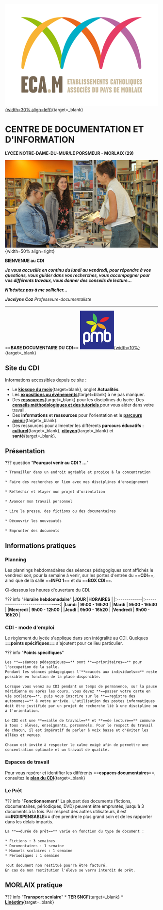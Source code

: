 


[![logo ECAM](./images/logo_ecam.jpg "ENT Lycée"){width=30% align=left}](https://ent.ecmorlaix.fr/){target=_blank}
# CENTRE DE DOCUMENTATION ET D'INFORMATION  

**LYCEE NOTRE-DAME-DU-MUR/LE PORSMEUR - MORLAIX (29)**


![vue du CDI](./images/CDI_accueil_01.jpg "CDI"){width=50% align=right}

**BIENVENUE au CDI**

***Je vous accueille en continu
du lundi au vendredi, pour répondre à vos questions, 
vous guider dans vos recherches, 
vous accompagner pour vos différents travaux, 
vous donner des conseils de lecture...***

***N'hésitez pas à me solliciter...***

***Jocelyne Coz***   *Professeure-documentaliste*

-------
==**BASE DOCUMENTAIRE DU CDI**== [![**PMB"**](./images/logo_PMB.png "Portail PMB"){width=10%}](https://ecmorlaix.basecdi.fr/pmb/opac_css/index.php){target=_blank}


## Site du CDI

Informations accessibles depuis ce site : 

- Le [**kiosque du mois**](https://cdi-lycee.ecmorlaix.fr/actualites/#presse){target=blank}, onglet **Actualités**.
- Les [**expositions ou événements**](https://cdi-lycee.ecmorlaix.fr/actualites/#expositions-et-projets){target=blank} à ne pas manquer.
- Des [**ressources**](https://cdi-lycee.ecmorlaix.fr/pedagogie/){target=_blank} pour les disciplines du lycée.
 Des [**conseils méthodologiques et des tutoriels** ](https://cdi-lycee.ecmorlaix.fr/pedagogie/#methodologie-pour-tous{target=_blank}) pour vous aider dans votre travail.
- Des **informations** et **ressources** pour l'orientation et le [**parcours avenir**](https://cdi-lycee.ecmorlaix.fr/orientation/){target=_blank}.
- Des ressources pour alimenter les différents **parcours éducatifs** :  [**culturel**](https://cdi-lycee.ecmorlaix.fr/culture/){target=_blank}, [**citoyen**](https://cdi-lycee.ecmorlaix.fr/citoyen/){target=_blank} et [**santé**](https://cdi-lycee.ecmorlaix.fr/sante/){target=_blank}. 
    




## Présentation

??? question "**Pourquoi venir au CDI ? ...**"

    * Travailler dans un endroit agréable et propice à la concentration

    * Faire des recherches en lien avec mes disciplines d'enseignement

    * Réfléchir et étayer mon projet d'orientation

    * Avancer mon travail personnel

    * Lire la presse, des fictions ou des documentaires

    * Découvrir les nouveautés

    * Emprunter des documents

## Informations pratiques

### Planning

Les plannings hebdomadaires des séances pédagogiques sont affichés le vendredi soir, pour la semaine à venir, sur les portes d'entrée du ==**CDI**==, ainsi que de la salle ==**INFO 1**== et du ==**BOX CDI**==.

Ci-dessous les heures d'ouverture du CDI.

??? info "**Horaire hebdomadaire**"
    |**JOUR**      |**HORAIRES**                        | 
    |:-------------|:----------------------------------:|
    |**Lundi**     | **9h00 - 16h20**                   |
    |**Mardi**     | **9h00 - 16h30**                   |
    |**Mercredi**  | **9h00 - 12h00**  |
    |**Jeudi**     | **9h00 - 16h20**                   |
    |**Vendredi**  | **9h00 - 16h20**                   |

### CDI - mode d'emploi

Le règlement du lycée s'applique dans son intégralité au CDI. Quelques **==points spécifiques==** s'ajoutent pour ce lieu particulier.

??? info "**Points spécifiques**"
    
    Les **==séances pédagogiques==** sont **==prioritaires==** pour l'occupation de la salle.
    Pendant les séances pédagogiques l'**==accès aux individuels==** reste possible en fonction de la place disponible.
    
    Lorsque vous venez au CDI pendant un temps de permanence, sur la pause méridienne ou après les cours, vous devez **==passer votre carte en vie scolaire==**, puis vous inscrire sur le **==registre des autonomes==** à votre arrivée. L'utilisation des postes informatiques doit être justifiée par un projet de recherche lié à une discipline ou à l'orientation.
    
    Le CDI est une **==salle de travail==** et **==de lecture==** commune à tous : élèves, enseignants, personnels. Pour le respect du travail de chacun, il est impératif de parler à voix basse et d'éviter les allées et venues.

    Chacun est invité à respecter le calme exigé afin de permettre une concentration optimale et un travail de qualité.


### Espaces de travail

Pour vous repérer et identifier les différents ==**espaces documentaires**==, consultez le [**plan du CDI**](./pdf/00_plan_CDI.pdf){target=_blank}

### Le Prêt 

??? info "**Fonctionnement**"
    La plupart des documents (fictions, documentaires, périodiques, DVD) peuvent être empruntés, jusqu'à 3 documents à la fois.
    Par respect des autres utilisateurs, il est **==INDISPENSABLE==** d'en prendre le plus grand soin et de les rapporter dans les délais impartis.
    
    La **==durée de prêt==** varie en fonction du type de document : 

    * Fictions : 3 semaines
    * Documentaires : 1 semaine
    * Manuels scolaires : 1 semaine
    * Périodiques : 1 semaine

    Tout document non restitué pourra être facturé.
    En cas de non restitution l'élève se verra interdit de prêt.


## MORLAIX pratique
    
??? info "**Transport scolaire**"
    * [**TER SNCF**](https://www.ter.sncf.com/bretagne){target=_blank}
    * [**Linéotim**](https://www.lineotim.com/fr/kXP-Le-plan-global-des-lignes-scolaires.html){target=_blank}




 
